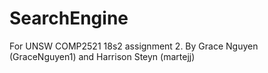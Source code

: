 # SearchEngine

For UNSW COMP2521 18s2 assignment 2.
By Grace Nguyen (GraceNguyen1)
and Harrison Steyn (martejj)
